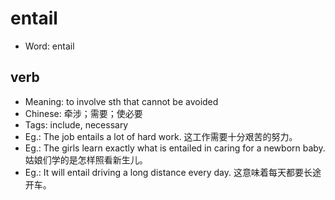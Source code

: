 # entail

- Word: entail

## verb

- Meaning: to involve sth that cannot be avoided
- Chinese: 牵涉；需要；使必要
- Tags: include, necessary
- Eg.: The job entails a lot of hard work. 这工作需要十分艰苦的努力。
- Eg.: The girls learn exactly what is entailed in caring for a newborn baby. 姑娘们学的是怎样照看新生儿。
- Eg.: It will entail driving a long distance every day. 这意味着每天都要长途开车。

